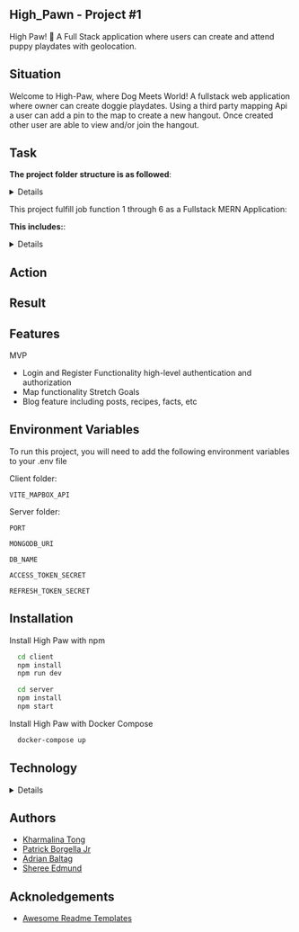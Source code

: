 ## High_Pawn - Project #1

High Paw! 🐾 A Full Stack application where users can create and attend puppy playdates with geolocation.

## Situation
Welcome to High-Paw, where Dog Meets World! A fullstack web application where owner can create doggie playdates. Using a third party mapping Api a user can add a pin to the map to create a new hangout. Once created other user are able to view and/or join the hangout. 


## Task 

 **The project folder structure is as followed**:

<details>

   🐾 client
 
   🐾 server

   🐾 docker-compose.yml

   🐾 .github/workflows

</details>

This project fulfill job function 1 through 6 as a Fullstack MERN Application:

**This includes:**: 

<details>

🐾 JF 1.1 Can explain all stages of the software development life cycle (what each stage contains, including the    inputs and outputs)
🐾 JF 1.5 Can follow software designs and functional/technical specifications	
🐾 JF 1.6 Can follow company, team or client approaches to continuous integration, version and source control				

🐾 JF 2.2 Can identify relevant and up-to-date software designs and how to read and implement functional/technical specifications
🐾 JF 2.3 Can develop effective user interfaces
🐾 JF 2.8 Can translate wireframes into User Interfaces				


🐾 JF 3.2 Can explain the principles and uses of relational and non-relational databases.
🐾 JF 3.6 Can implement a RESTful API
🐾 JF 3.7 Can implement authentication and authorization to an API
🐾 JF 3.8 Can encrypt sensitive data via hashing

🐾 JF 4.2 Can explain organizational policies and procedures relating to the tasks being undertaken, and when to follow them. For example, the storage and treatment of sensitive data			
🐾 JF 4.3 Is able to build, manage and deploy code into the relevant environment				
🐾 JF 4.8 Can identify and create test scenarios

🐾 JF 5.1 Knows relevant and up-to-date software testing frameworks and methodologies
🐾 JF 5.4 Understands and is able to identify and create test scenarios
🐾 JF 5.6 Understands how to follow testing frameworks and methodologies

🐾 JF 6.3 Able to communicate software solutions and ideas to technical and non-technical stakeholders
🐾 JF 6.4 Works independently and takes responsibility. For example, has a disciplined and responsible approach to risk, and stays motivated and committed when facing challenges				
🐾 JF 6.6 Shows initiative for solving problems within their own remit, being resourceful when faced with a problem to solve				


</details>



## Action 


## Result 


## Features

MVP
- Login and Register Functionality high-level authentication and authorization
- Map functionality 
Stretch Goals
- Blog feature including posts, recipes, facts, etc

## Environment Variables     


To run this project, you will need to add the following environment variables to your .env file

Client folder:

`VITE_MAPBOX_API`

Server folder:

`PORT`

`MONGODB_URI`

`DB_NAME`

`ACCESS_TOKEN_SECRET`

`REFRESH_TOKEN_SECRET`

## Installation

Install High Paw with npm

```bash
  cd client
  npm install
  npm run dev
```

```bash
  cd server
  npm install
  npm start
```

Install High Paw with Docker Compose

```bash
  docker-compose up
```

## Technology 
<details>
</details>

## Authors

- [Kharmalina Tong](https://www.github.com/Kharmalina)
- [Patrick Borgella Jr](https://github.com/Patrickb001)
- [Adrian Baltag](https://github.com/adrianbaltag)
- [Sheree Edmund](https://github.com/Sheree1986)


## Acknoledgements

- [Awesome Readme Templates](https://readme.so/editor)   
